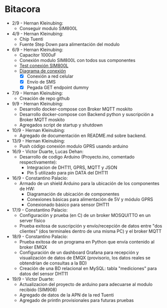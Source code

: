 # Bitacora
- 2/9 - Hernan Kleinubing: 
  - Conseguir modulo SIM800L
- 4/9 - Hernan Kleinubing:
  - Chip Tuenti 
  - Fuente Step Down para alimentación del modulo
- 6/9 - Hernan Kleinubing:
  - Capacitor 1000uF
  - Conexión modulo SIM800L con todos sus componentes
  -  [Test conexión SIM800L](./imagenes/conexion-sim800l.jpeg)
  -  [Diagrama de conexión](./imagenes/diagrama-sim800l.jpeg)
        - [x] Conexión a red celular
        - [x] Envío de SMS
        - [x] Pegada GET endpoint dummy 
- 7/9 - Hernan Kleinubing:
  - Creación de repo github
- 9/9 - Hernan Kleinubing:
  - Desarrollo docker-compose con Broker MQTT moskito
  - Desarrollo docker-compose con Backend python y suscripción a Broker MQTT moskito
  - Agregados script de startup y shutdown
- 10/9 - Hernan Kleinubing:
  - Agregado de documentación en README.md sobre backend.
- 13/9 - Hernan Kleinubing:
  - Push código conexión modulo GPRS usando arduino
- 16/9 - Victor Duarte, Lucas Dehan:
  - Desarrollo de codigo Arduino (Proyecto.ino, comentado respectivamente):
    - Integracion de DHT11, GPRS, MQTT y JSON   
    - Pin 5 utilizado para pin DATA del DHT11   
- 16/9 - Constantino Palacio:
  - Armado de un shield Arduino para la ubicación de los componentes de HW:
    - Diagramación de ubicación de componentes
    - Conexiones básicas para alimentación de 5V y módulo GPRS
    - Conexionado básico para sensor DHT11
- 17/9 - Constantino Palacio:
  - Configuración y prueba (en C) de un broker MOSQUITTO en un server físico
  - Prueba exitosa de suscripción y envío/recepción de datos entre "dos clientes" (dos terminales dentro de una misma PC) y el broker MQTT
- 18/9 - Constantino Palacio:
  - Prueba exitosa de un programa en Python que envía contenido al broker EMQX
  - Configuración de un dashboard Grafana para recepción y visualización de datos de EMQX (provisorio, los datos reales se obtendrían de consultas a la BD)
  - Creación de una BD relacional en MySQL: tabla "mediciones" para datos del sensor DHT11
- 19/9 - Victor Duarte:
  - Actualizacion del proyecto de arduino para adecuarse al modulo recibido (SIM908)
  - Agregado de datos de la APN de la red Tuenti
  - Agregado de println provisionales para futuras pruebas
